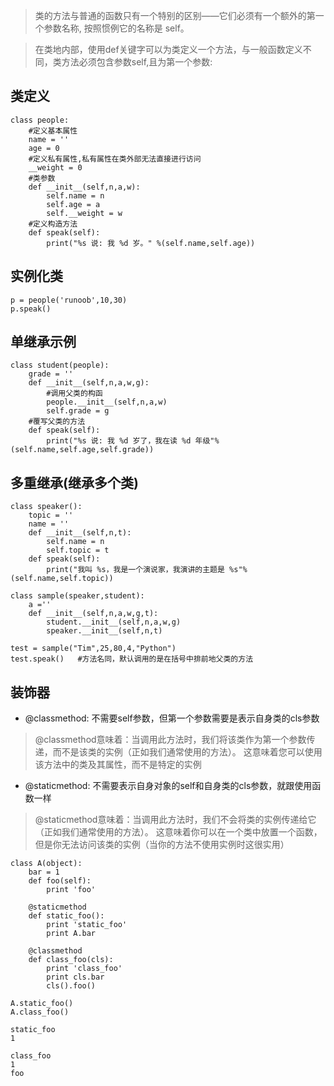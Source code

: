 > 类的方法与普通的函数只有一个特别的区别——它们必须有一个额外的第一个参数名称, 按照惯例它的名称是 self。

> 在类地内部，使用def关键字可以为类定义一个方法，与一般函数定义不同，类方法必须包含参数self,且为第一个参数:

## 类定义
```
class people:
    #定义基本属性
    name = ''
    age = 0
    #定义私有属性,私有属性在类外部无法直接进行访问
    __weight = 0
    #类参数
    def __init__(self,n,a,w):
        self.name = n
        self.age = a
        self.__weight = w
    #定义构造方法
    def speak(self):
        print("%s 说: 我 %d 岁。" %(self.name,self.age))
```

## 实例化类
```
p = people('runoob',10,30)
p.speak()
```

## 单继承示例
```
class student(people):
    grade = ''
    def __init__(self,n,a,w,g):
        #调用父类的构函
        people.__init__(self,n,a,w)
        self.grade = g
    #覆写父类的方法
    def speak(self):
        print("%s 说: 我 %d 岁了，我在读 %d 年级"%(self.name,self.age,self.grade))
```

## 多重继承(继承多个类)
```
class speaker():
    topic = ''
    name = ''
    def __init__(self,n,t):
        self.name = n
        self.topic = t
    def speak(self):
        print("我叫 %s，我是一个演说家，我演讲的主题是 %s"%(self.name,self.topic))
        
class sample(speaker,student):
    a =''
    def __init__(self,n,a,w,g,t):
        student.__init__(self,n,a,w,g)
        speaker.__init__(self,n,t)
```
```
test = sample("Tim",25,80,4,"Python")
test.speak()   #方法名同，默认调用的是在括号中排前地父类的方法
```

## 装饰器
- @classmethod: 不需要self参数，但第一个参数需要是表示自身类的cls参数
> @classmethod意味着：当调用此方法时，我们将该类作为第一个参数传递，而不是该类的实例（正如我们通常使用的方法）。 这意味着您可以使用该方法中的类及其属性，而不是特定的实例

- @staticmethod: 不需要表示自身对象的self和自身类的cls参数，就跟使用函数一样
> @staticmethod意味着：当调用此方法时，我们不会将类的实例传递给它（正如我们通常使用的方法）。 这意味着你可以在一个类中放置一个函数，但是你无法访问该类的实例（当你的方法不使用实例时这很实用）

```
class A(object):  
    bar = 1  
    def foo(self):  
        print 'foo'  
 
    @staticmethod  
    def static_foo():  
        print 'static_foo'  
        print A.bar  
 
    @classmethod  
    def class_foo(cls):  
        print 'class_foo'  
        print cls.bar  
        cls().foo()
        
A.static_foo()  
A.class_foo()
```
```
static_foo
1

class_foo
1
foo
```
